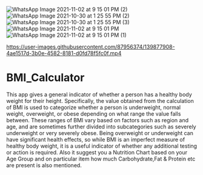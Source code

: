 

![WhatsApp Image 2021-11-02 at 9 15 01 PM (2)](https://user-images.githubusercontent.com/87956374/139881053-9035c167-367d-446b-a2f5-945a963d4b35.jpeg)
![WhatsApp Image 2021-10-30 at 1 25 55 PM (2)](https://user-images.githubusercontent.com/87956374/139877417-ace0ef11-278e-44e6-be5d-5e7c7f8bf497.jpeg)
![WhatsApp Image 2021-10-30 at 1 25 55 PM (3)](https://user-images.githubusercontent.com/87956374/139877458-bd03adb2-1711-4712-b22e-13767e299e2e.jpeg)
![WhatsApp Image 2021-11-02 at 9 15 01 PM](https://user-images.githubusercontent.com/87956374/139881010-ce8c5366-6ce6-47ac-99b8-f2c6e7663ffc.jpeg)
![WhatsApp Image 2021-11-02 at 9 15 01 PM (1)](https://user-images.githubusercontent.com/87956374/139881034-1658a342-5a9f-4030-85b2-ebfd20ed19a0.jpeg)

https://user-images.githubusercontent.com/87956374/139877908-4ae1517d-3b0e-4582-8181-d0fd78f5fc0f.mp4

# BMI_Calculator
This app gives a general indicator of whether a person has a healthy body weight for their height. 
Specifically, the value obtained from the calculation of BMI is used to categorize whether a person is underweight, normal weight, overweight, or obese depending on what range the value falls between. 
These ranges of BMI vary based on factors such as region and age, and are sometimes further divided into subcategories such as severely underweight or very severely obese. 
Being overweight or underweight can have significant health effects, so while BMI is an imperfect measure of healthy body weight, 
it is a useful indicator of whether any additional testing or action is required.
Also it suggest you a Nutrition Chart based on your Age Group and on particular item how much Carbohydrate,Fat & Protein etc are present is also mentioned.



